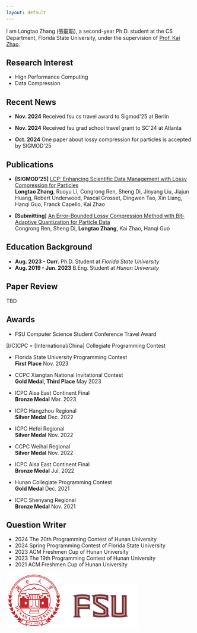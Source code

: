 ```yaml
---
layout: default
---
```


I am Longtao Zhang (張龍韜), a second-year Ph.D. student at the CS Department, Florida State University, under the supervision of [Prof. Kai Zhao](https://ayzk.github.io). 

## Research Interest
- Hign Performance Computing
- Data Compression

## Recent News

- **Nov. 2024** Received fsu cs travel award to Sigmod'25 at Berlin

- **Nov. 2024** Received fsu grad school travel grant to SC'24 at Atlanta

- **Oct. 2024** One paper about lossy compression for particles is accepted by SIGMOD'25 


## Publications
- **[SIGMOD'25]** [LCP: Enhancing Scientific Data Management with Lossy Compression for Particles](https://arxiv.org/abs/2411.00761)<br>
**Longtao Zhang**, Ruoyu Li, Congrong Ren, Sheng Di, Jinyang Liu, Jiajun Huang, Robert Underwood, Pascal Grosset, Dingwen Tao, Xin Liang, Hanqi Guo, Franck Capello, Kai Zhao

- **[Submitting]** [An Error-Bounded Lossy Compression Method with Bit-Adaptive Quantization for Particle Data](https://arxiv.org/abs/2404.02826)<br>
Congrong Ren, Sheng Di, **Longtao Zhang**, Kai Zhao, Hanqi Guo


## Education Background
- **Aug. 2023 - Curr.** Ph.D. Student at *Florida State University* 
- **Aug. 2019 - Jun. 2023**  B.Eng. Student at *Hunan University* 

<!-- ## Industry Experience -->

## Paper Review

TBD

## Awards

- FSU Computer Science Student Conference Travel Award 

[I/C]CPC = [International/China] Collegiate Programming Contest

- Florida State University Programming Contest<br>
**First Place**              Nov. 2023

- CCPC Xiangtan National Invitational Contest<br>
**Gold Medal, Third Place**  May 2023

- ICPC Aisa East Continent Final<br>
**Bronze Medal**             Mar. 2023

- ICPC Hangzhou Regional<br>
**Silver Medal**             Dec. 2022

- ICPC Hefei Regional<br>
**Silver Medal**             Nov. 2022

- CCPC Weihai Regional<br>
**Silver Medal**             Nov. 2022

- ICPC Aisa East Continent Final<br>
**Bronze Medal**             Jul. 2022

- Hunan Collegiate Programming Contest<br>
**Gold Medal**               Dec. 2021

- ICPC Shenyang Regional<br>
**Bronze Medal**             Nov. 2021

<html lang="en">
<head>
    <meta charset="UTF-8">
    <meta name="viewport" content="width=device-width, initial-scale=1.0">
    <title>Color Text Example</title>
    <style>
        .bronze { color: #cd7f32; }
        .silver { color: #c0c0c0; }
        .gold { color: #ffd700; }
        .first { color: #FF0000; }
        .second { color: #008000; }
        .third { color: #0000FF; }
    </style>
</head>
<body>
    <script>
        document.addEventListener("DOMContentLoaded", function() {
            const paragraphs = document.querySelectorAll("p");
            const keywords = {
                "Bronze": "bronze",
                "Silver": "silver",
                "Gold": "gold",
                "First": "first",
                "Second": "second",
                "Third": "third"
            };
            paragraphs.forEach(paragraph => {
                for (const [keyword, className] of Object.entries(keywords)) {
                    const coloredSpan = `<span class="${className}">${keyword}</span>`;
                    paragraph.innerHTML = paragraph.innerHTML.replace(new RegExp(`\\b${keyword}\\b`, "g"), coloredSpan);
                }
            });
        });
    </script>
</body>
</html>

## Question Writer

- 2024 The 20th Programming Contest of Hunan University
- 2024 Spring Programming Contest of Florida State University
- 2023 ACM Freshmen Cup of Hunan University
- 2023 The 19th Programming Contest of Hunan University
- 2021 ACM Freshmen Cup of Hunan University

<img src="/assets/img/hnu.jpg" alt="HNU" width="150" height="auto">
<img src="/assets/img/fsu.svg" alt="FSU" width="200" height="auto">